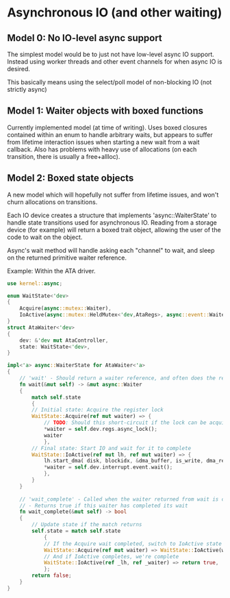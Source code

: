 
Asynchronous IO (and other waiting)
===

Model 0: No IO-level async support
---

The simplest model would be to just not have low-level async IO support. Instead using worker threads and other event channels for when async IO is desired.

This basically means using the select/poll model of non-blocking IO (not strictly async)

Model 1: Waiter objects with boxed functions
---

Currently implemented model (at time of writing). Uses boxed closures contained within an enum to handle arbitrary waits, but appears to suffer from lifetime interaction issues when starting a new wait from a wait callback. Also has problems with heavy use of allocations (on each transition, there is usually a free+allloc).

Model 2: Boxed state objects
---

A new model which will hopefully not suffer from lifetime issues, and won't churn allocations on transitions.

Each IO device creates a structure that implements 'async::WaiterState' to handle state transitions used for asynchronous IO.
Reading from a storage device (for example) will return a boxed trait object, allowing the user of the code to wait on the object.

Async's wait method will handle asking each "channel" to wait, and sleep on the returned primitive waiter reference.

Example: Within the ATA driver.
```rust
use kernel::async;

enum WaitState<'dev>
{
	Acquire(async::mutex::Waiter),
	IoActive(async::mutex::HeldMutex<'dev,AtaRegs>, async::event::Waiter),
}
struct AtaWaiter<'dev>
{
	dev: &'dev mut AtaController,
	state: WaitState<'dev>,
}

impl<'a> async::WaiterState for AtaWaiter<'a>
{
	// 'wait' - Should return a waiter reference, and often does the required work to start the wait
	fn wait(&mut self) -> &mut async::Waiter
	{
		match self.state
		{
		// Initial state: Acquire the register lock
		WaitState::Acquire(ref mut waiter) => {
			// TODO: Should this short-circuit if the lock can be acquired now?
			*waiter = self.dev.regs.async_lock();
			waiter
			},
		// Final state: Start IO and wait for it to complete
		WaitState::IoActive(ref mut lh, ref mut waiter) => {
			lh.start_dma( disk, blockidx, &dma_buffer, is_write, dma_regs );
			*waiter = self.dev.interrupt.event.wait();
			},
		}
	}
	
	// 'wait_complete' - Called when the waiter returned from wait is complete
	// - Returns true if this waiter has completed its wait
	fn wait_complete(&mut self) -> bool
	{
		// Update state if the match returns
		self.state = match self.state
			{
			// If the Acquire wait completed, switch to IoActive state
			WaitState::Acquire(ref mut waiter) => WaitState::IoActive(waiter.take_lock(), async::Waiter::new_none()),
			// And if IoActive completes, we're complete
			WaitState::IoActive(ref _lh, ref _waiter) => return true,
			};
		return false;
	}
}
```
